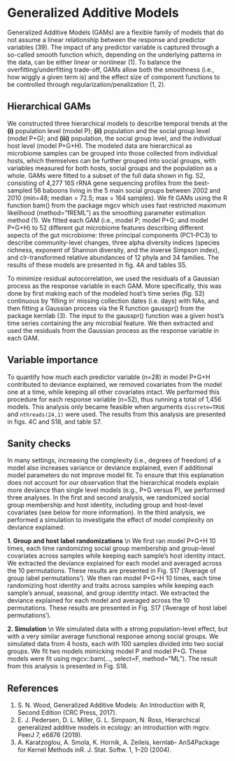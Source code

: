 # Generalized Additive Models 
Generalized Additive Models (GAMs) are a flexible family of models that do not assume a linear relationship between the response and predictor variables (39). The impact of any predictor variable is captured through a so-called smooth function which, depending on the underlying patterns in the data, can be either linear or nonlinear (1). To balance the overfitting/underfitting trade-off, GAMs allow both the smoothness (i.e., how wiggly a given term is) and the effect size of component functions to be controlled through regularization/penalization (1, 2).

## Hierarchical GAMs
We constructed three hierarchical models to describe temporal trends at the **(i)** population level (model P); **(ii)** population and the social group level (model P+G); and **(iii)** population, the social group level, and the individual host level (model P+G+H). The modeled data are hierarchical as microbiome samples can be grouped into those collected from individual hosts, which themselves can be further grouped into social groups, with variables measured for both hosts, social groups and the population as a whole. GAMs were fitted to a subset of the full data shown in fig. S2, consisting of 4,277 16S rRNA gene sequencing profiles from the best-sampled 56 baboons living in the 5 main social groups between 2002 and 2010 (min=48; median = 72.5; max = 164 samples). We fit GAMs using the R function bam() from the package mgcv which uses fast restricted maximum likelihood (method=”fREML”) as the smoothing parameter estimation method (1). We fitted each GAM (i.e., model P; model P+G; and model P+G+H) to 52 different gut microbiome features describing different aspects of the gut microbiome: three principal components (PC1-PC3) to describe community-level changes, three alpha diversity indices (species richness, exponent of Shannon diversity, and the inverse Simpson index), and clr-transformed relative abundances of 12 phyla and 34 families. The results of these models are presented in fig. 4A and tables S5.

To minimize residual autocorrelation, we used the residuals of a Gaussian process as the response variable in each GAM. More specifically, this was done by first making each of the modeled host’s time series (fig. S2) continuous by ‘filling in’ missing collection dates (i.e. days) with NAs, and then fitting a Gaussian process via the R function gausspr() from the package kernlab (3). The input to the gausspr() function was a given host’s time series containing the any microbial feature. We then extracted and used the residuals from the Gaussian process as the response variable in each GAM.

## Variable importance
To quantify how much each predictor variable (n=28) in model P+G+H contributed to deviance explained, we removed covariates from the model one at a time, while keeping all other covariates intact. We performed this procedure for each response variable (n=52), thus running a total of 1,456 models. This analysis only became feasible when arguments `discrete=TRUE` and `nthreads(24,1)` were used. The results from this analysis are presented in figs. 4C and S18, and table S7.

## Sanity checks
In many settings, increasing the complexity (i.e., degrees of freedom) of a model also increases variance or deviance explained, even if additional model parameters do not improve model fit. To ensure that this explanation does not account for our observation that the hierarchical models explain more deviance than single level models (e.g., P+G versus P), we performed three analyses. In the first and second analysis, we randomized social group membership and host identity, including group and host-level covariates (see below for more information). In the third analysis, we performed a simulation to investigate the effect of model complexity on deviance explained.

**1. Group and host label randomizations** \n
We first ran model P+G+H 10 times, each time randomizing social group membership and group-level covariates across samples while keeping each sample’s host identity intact. We extracted the deviance explained for each model and averaged across the 10 permutations. These results are presented in Fig. S17 (‘Average of group label permutations’). We then ran model P+G+H 10 times, each time randomizing host identity and traits across samples while keeping each sample’s annual, seasonal, and group identity intact. We extracted the deviance explained for each model and averaged across the 10 permutations. These results are presented in Fig. S17 (‘Average of host label permutations’).

**2. Simulation** \n
We simulated data with a strong population-level effect, but with a very similar average functional response among social groups. We simulated data from 4 hosts, each with 100 samples divided into two social groups. We fit two models mimicking model P and model P+G. These models were fit using mgcv::bam(…, select=F, method=”ML”). The result from this analysis is presented in Fig. S18. 

## References
1.  S. N. Wood, Generalized Additive Models: An Introduction with R, Second Edition (CRC Press, 2017).
2.	E. J. Pedersen, D. L. Miller, G. L. Simpson, N. Ross, Hierarchical generalized additive models in ecology: an introduction with mgcv. PeerJ 7, e6876 (2019).
3.	A. Karatzoglou, A. Smola, K. Hornik, A. Zeileis, kernlab- AnS4Package for Kernel Methods inR. J. Stat. Softw. 1, 1–20 (2004).
